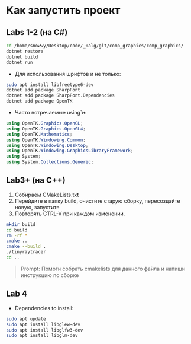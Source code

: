 # Как запустить проект

## Labs 1-2 (на C#)
```sh
cd /home/snowwy/Desktop/code/_0alg/git/comp_graphics/comp_graphics/
dotnet restore
dotnet build
dotnet run
```

- Для использования шрифтов и не только:
```sh
sudo apt install libfreetype6-dev
dotnet add package SharpFont
dotnet add package SharpFont.Dependencies
dotnet add package OpenTK
```


- Часто встречаемые using`и:
```C#
using OpenTK.Graphics.OpenGL;
using OpenTK.Graphics.OpenGL4;
using OpenTK.Mathematics;
using OpenTK.Windowing.Common;
using OpenTK.Windowing.Desktop;
using OpenTK.Windowing.GraphicsLibraryFramework;
using System;
using System.Collections.Generic;
```

## Lab3+ (на C++)

1. Собираем CMakeLists.txt
2. Перейдите в папку build, очистите старую сборку, пересоздайте новую, запустите
3. Повторять CTRL-V при каждом изменении.

```sh
mkdir build
cd build
rm -rf *
cmake ..
cmake --build .
./tinyraytracer
cd ..

```

> Prompt: 
> Помоги собрать cmakelists для данного файла и напиши инструкцию по сборке

## Lab 4

- Dependencies to install:

```sh
sudo apt update
sudo apt install libglew-dev
sudo apt install libglfw3-dev
sudo apt install libglm-dev

```

